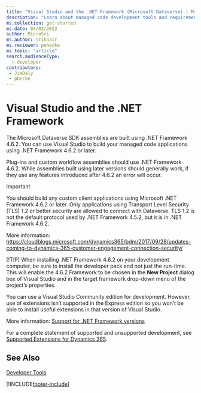 ```yaml
---
title: "Visual Studio and the .NET Framework (Microsoft Dataverse) | Microsoft Docs" 
description: "Learn about managed code development tools and requirements."
ms.collection: get-started
ms.date: 04/03/2022
author: MicroSri
ms.author: sriknair
ms.reviewer: pehecke
ms.topic: "article"
search.audienceType: 
  - developer
contributors:
 - JimDaly
 - phecke
---
```


# Visual Studio and the .NET Framework

The Microsoft Dataverse SDK assemblies are built using .NET Framework 4.6.2. You can use Visual Studio to build your managed code applications using .NET Framework 4.6.2 or later.

Plug-ins and custom workflow assemblies should use .NET Framework 4.6.2. While assemblies built using later versions should generally work, if they use any features introduced after 4.6.2 an error will occur.

> [!IMPORTANT]
> You should build any custom client applications using Microsoft .NET Framework 4.6.2 or later.
> Only applications using Transport Level Security (TLS) 1.2 or better security are allowed to connect with Dataverse. TLS 1.2 is not the default protocol used by .NET Framework 4.5.2, but it is in .NET Framework 4.6.2.
>
> More information: <https://cloudblogs.microsoft.com/dynamics365/bdm/2017/09/28/updates-coming-to-dynamics-365-customer-engagement-connection-security/>
>
> [!TIP]
> When installing .NET Framework 4.6.2 on your development computer, be sure to install the developer pack and not just the run-time. This will enable the 4.6.2 Framework to be chosen in the **New Project** dialog box of Visual Studio and in the target framework drop-down menu of the project’s properties.  

You can use a Visual Studio Community edition for development. However, use of extensions isn’t supported in the Express edition so you won’t be able to install useful extensions in that version of Visual Studio.

More information: [Support for .NET Framework versions](/dynamics365/customer-engagement/developer/supported-extensions#SupportNET)

For a complete statement of supported and unsupported development, see [Supported Extensions for Dynamics 365](/dynamics365/customer-engagement/developer/supported-extensions#SupportNET).

## See Also

[Developer Tools](/dynamics365/customer-engagement/developer/developer-tools)

[!INCLUDE[footer-include](../../../includes/footer-banner.md)]
